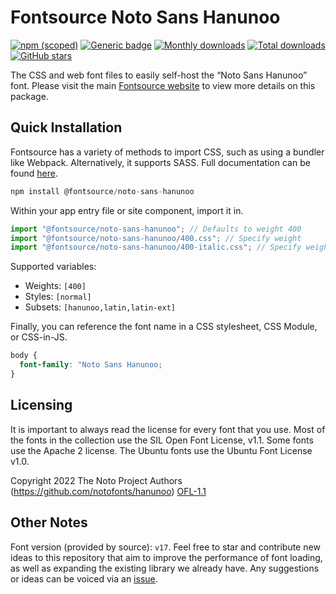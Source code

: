 # Fontsource Noto Sans Hanunoo

[![npm (scoped)](https://img.shields.io/npm/v/@fontsource/noto-sans-hanunoo?color=brightgreen)](https://www.npmjs.com/package/@fontsource/noto-sans-hanunoo) [![Generic badge](https://img.shields.io/badge/fontsource-passing-brightgreen)](https://github.com/fontsource/fontsource) [![Monthly downloads](https://badgen.net/npm/dm/@fontsource/noto-sans-hanunoo)](https://github.com/fontsource/fontsource) [![Total downloads](https://badgen.net/npm/dt/@fontsource/noto-sans-hanunoo)](https://github.com/fontsource/fontsource) [![GitHub stars](https://img.shields.io/github/stars/fontsource/fontsource.svg?style=social&label=Star)](https://github.com/fontsource/fontsource/stargazers)

The CSS and web font files to easily self-host the “Noto Sans Hanunoo” font. Please visit the main [Fontsource website](https://fontsource.org/fonts/noto-sans-hanunoo) to view more details on this package.

## Quick Installation

Fontsource has a variety of methods to import CSS, such as using a bundler like Webpack. Alternatively, it supports SASS. Full documentation can be found [here](https://fontsource.org/docs/getting-started/introduction).

```javascript
npm install @fontsource/noto-sans-hanunoo
```

Within your app entry file or site component, import it in.

```javascript
import "@fontsource/noto-sans-hanunoo"; // Defaults to weight 400
import "@fontsource/noto-sans-hanunoo/400.css"; // Specify weight
import "@fontsource/noto-sans-hanunoo/400-italic.css"; // Specify weight and style

```

Supported variables:
- Weights: `[400]`
- Styles: `[normal]`
- Subsets: `[hanunoo,latin,latin-ext]`

Finally, you can reference the font name in a CSS stylesheet, CSS Module, or CSS-in-JS.

```css
body {
  font-family: "Noto Sans Hanunoo;
}
```

## Licensing
It is important to always read the license for every font that you use.
Most of the fonts in the collection use the SIL Open Font License, v1.1. Some fonts use the Apache 2 license. The Ubuntu fonts use the Ubuntu Font License v1.0.

Copyright 2022 The Noto Project Authors (https://github.com/notofonts/hanunoo)
[OFL-1.1](http://scripts.sil.org/OFL)

## Other Notes
Font version (provided by source): `v17`.
Feel free to star and contribute new ideas to this repository that aim to improve the performance of font loading, as well as expanding the existing library we already have. Any suggestions or ideas can be voiced via an [issue](https://github.com/fontsource/fontsource/issues).